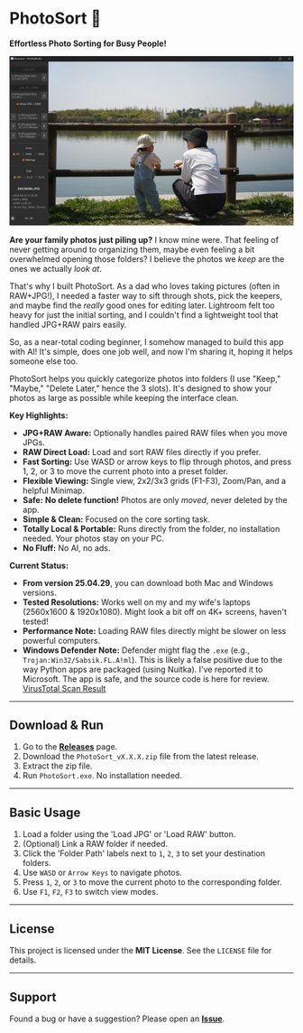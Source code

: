 # PhotoSort 📸

**Effortless Photo Sorting for Busy People!**

![PhotoSort Screenshot](./images/photosort_main.png)

**Are your family photos just piling up?** I know mine were. That feeling of never getting around to organizing them, maybe even feeling a bit overwhelmed opening those folders? I believe the photos we *keep* are the ones we actually *look at*.

That's why I built PhotoSort. As a dad who loves taking pictures (often in RAW+JPG!), I needed a faster way to sift through shots, pick the keepers, and maybe find the *really* good ones for editing later. Lightroom felt too heavy for just the initial sorting, and I couldn't find a lightweight tool that handled JPG+RAW pairs easily.

So, as a near-total coding beginner, I somehow managed to build this app with AI! It's simple, does one job well, and now I'm sharing it, hoping it helps someone else too.

PhotoSort helps you quickly categorize photos into folders (I use "Keep," "Maybe," "Delete Later," hence the 3 slots). It's designed to show your photos as large as possible while keeping the interface clean.

**Key Highlights:**

*   **JPG+RAW Aware:** Optionally handles paired RAW files when you move JPGs.
*   **RAW Direct Load:** Load and sort RAW files directly if you prefer.
*   **Fast Sorting:** Use WASD or arrow keys to flip through photos, and press 1, 2, or 3 to move the current photo into a preset folder. 
*   **Flexible Viewing:** Single view, 2x2/3x3 grids (F1-F3), Zoom/Pan, and a helpful Minimap.
*   **Safe:** **No delete function!** Photos are only *moved*, never deleted by the app.
*   **Simple & Clean:** Focused on the core sorting task.
*   **Totally Local & Portable:** Runs directly from the folder, no installation needed. Your photos stay on your PC.
*   **No Fluff:** No AI, no ads.

**Current Status:**

*   **From version 25.04.29**, you can download both Mac and Windows versions.
*   **Tested Resolutions:** Works well on my and my wife's laptops (2560x1600 & 1920x1080). Might look a bit off on 4K+ screens, haven't tested!
*   **Performance Note:** Loading RAW files directly might be slower on less powerful computers.
*   **Windows Defender Note:** Defender might flag the `.exe` (e.g., `Trojan:Win32/Sabsik.FL.A!ml`). This is likely a false positive due to the way Python apps are packaged (using Nuitka). I've reported it to Microsoft. The app is safe, and the source code is here for review. [VirusTotal Scan Result](https://www.virustotal.com/gui/file/781d5039b8f0b2104a2f030c159aeffb3253d688729ca96a0737aa7f61ceeea9)

---

## Download & Run

1.  Go to the **[Releases](https://github.com/newboon/PhotoSort/releases)** page.
2.  Download the `PhotoSort_vX.X.X.zip` file from the latest release.
3.  Extract the zip file.
4.  Run `PhotoSort.exe`. No installation needed.

---

## Basic Usage

1.  Load a folder using the 'Load JPG' or 'Load RAW' button.
2.  (Optional) Link a RAW folder if needed.
3.  Click the 'Folder Path' labels next to `1`, `2`, `3` to set your destination folders.
4.  Use `WASD` or `Arrow Keys` to navigate photos.
5.  Press `1`, `2`, or `3` to move the current photo to the corresponding folder.
6.  Use `F1`, `F2`, `F3` to switch view modes.

---

## License

This project is licensed under the **MIT License**. See the `LICENSE` file for details.

---

## Support

Found a bug or have a suggestion? Please open an **[Issue](https://github.com/newboon/PhotoSort/issues)**.
